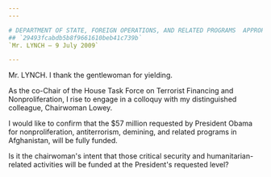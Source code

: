 ```yaml
---
---

# DEPARTMENT OF STATE, FOREIGN OPERATIONS, AND RELATED PROGRAMS  APPROPRIATIONS ACT, 2010
## `29493fcabdb5b8f9661610beb41c739b`
`Mr. LYNCH — 9 July 2009`

---
```



Mr. LYNCH. I thank the gentlewoman for yielding.

As the co-Chair of the House Task Force on Terrorist Financing and 
Nonproliferation, I rise to engage in a colloquy with my distinguished 
colleague, Chairwoman Lowey.

I would like to confirm that the $57 million requested by President 
Obama for nonproliferation, antiterrorism, demining, and related 
programs in Afghanistan, will be fully funded.

Is it the chairwoman's intent that those critical security and 
humanitarian-related activities will be funded at the President's 
requested level?